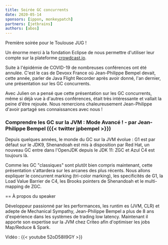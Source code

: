 ```yaml
---
title: Soirée GC concurrents
date: 2020-05-14
sponsors: [ippon, monkeypatch]
partners: [jetbrains]
authors: [abos]
---
```


Première soirée pour le Toulouse JUG !

Un énorme merci à la fondation Eclipse de nous permettre d'utiliser leur compte
sur la plateforme [crowdcast.io](https://www.crowdcast.io/jakarta4jugs).

Suite à l'épidémie de COVID-19 de nombreuses conférences ont été annulée. C'est le
cas de Devoxx France où Jean-Philippe Bempel devait, cette année, parler de Java
Flight Recorder après avoir donné, l'an dernier, une présentation sur les GC
concurrents.

Avec Julien on a pensé que cette présentation sur les GC concurrents, même si déjà
vue à d'autres conférences, était très intéressante et vallait la peine d'être
rejouée. Nous remercions chaleureusement Jean-Philippe d'avoir partagé ses
connaissances avec nous !

### Comprendre les GC sur la JVM : Mode Avancé ! - par Jean-Philippe Bempel ({{< twitter jpbempel >}})

Depuis quelques années, le monde du GC sur la JVM évolue : G1 est par défaut sur le JDK9, Shenandoah est mis à disposition par Red Hat, un nouveau GC entre dans l'OpenJDK depuis le JDK 11: ZGC et Azul C4 est toujours là.

Comme les GC "classiques" sont plutôt bien compris maintenant, cette présentation s'attardera sur les arcanes des plus récents. Nous allons expliquer le concurrent marking (tri-color marking), les specificités de G1, la Load Value Barrier de C4, les Brooks pointers de Shenandoah et le multi-mapping de ZGC.

== À propos du speaker

Développeur passionné par les performances, les runtim es (JVM, CLR) et adepte de Mechanical Sympathy, Jean-Philippe Bempel a plus de 8 ans d'expérience dans les systèmes de trading low latency. Maintenant il apporte son expertise sur la JVM chez Criteo afin d'optimiser les jobs Map/Reduce & Spark.

Vidéo : {{< youtube 52oD58ll9GY >}}
